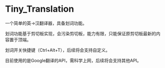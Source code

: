 # Tiny_Translation

一个简单的英->汉翻译器，具备划词功能。

划词功能基于剪切板实现，会污染剪切板，能力有限，只能保证原剪切板最新的内容置于顶端。

划词开关快捷键（Ctrl+Alt+T），后续将会支持自定义。

目前使用的是Google翻译的API，需科学上网，后续将会支持其他API。
